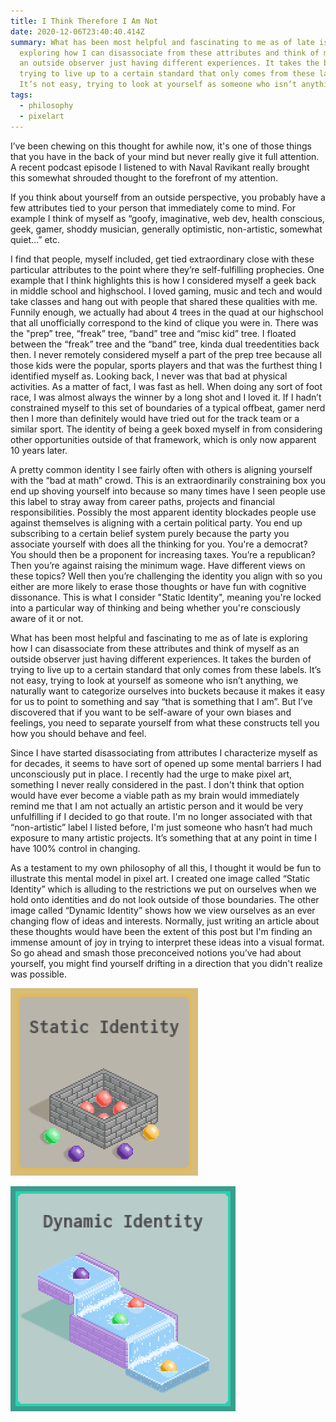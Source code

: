 ```yaml
---
title: I Think Therefore I Am Not
date: 2020-12-06T23:40:40.414Z
summary: What has been most helpful and fascinating to me as of late is
  exploring how I can disassociate from these attributes and think of myself as
  an outside observer just having different experiences. It takes the burden of
  trying to live up to a certain standard that only comes from these labels.
  It’s not easy, trying to look at yourself as someone who isn’t anything...
tags:
  - philosophy
  - pixelart
---
```

I’ve been chewing on this thought for awhile now, it's one of those things that you have in the back of your mind but never really give it full attention. A recent podcast episode I listened to with Naval Ravikant really brought this somewhat shrouded thought to the forefront of my attention.

If you think about yourself from an outside perspective, you probably have a few attributes tied to your person that immediately come to mind. For example I think of myself as “goofy, imaginative, web dev, health conscious, geek, gamer, shoddy musician, generally optimistic, non-artistic, somewhat quiet…” etc.

I find that people, myself included, get tied extraordinary close with these particular attributes to the point where they’re self-fulfilling prophecies. One example that I think highlights this is how I considered myself a geek back in middle school and highschool. I loved gaming, music and tech and would take classes and hang out with people that shared these qualities with me. Funnily enough, we actually had about 4 trees in the quad at our highschool that all unofficially correspond to the kind of clique you were in. There was the "prep” tree, “freak” tree, “band” tree and “misc kid” tree. I floated between the “freak” tree and the “band” tree, kinda dual treedentities back then. I never remotely considered myself a part of the prep tree because all those kids were the popular, sports players and that was the furthest thing I identified myself as. Looking back, I never was that bad at physical activities. As a matter of fact, I was fast as hell. When doing any sort of foot race, I was almost always the winner by a long shot and I loved it. If I hadn’t constrained myself to this set of boundaries of a typical offbeat, gamer nerd then I more than definitely would have tried out for the track team or a similar sport. The identity of being a geek boxed myself in from considering other opportunities outside of that framework, which is only now apparent 10 years later. 

A pretty common identity I see fairly often with others is aligning yourself with the “bad at math” crowd. This is an extraordinarily constraining box you end up shoving yourself into because so many times have I seen people use this label to stray away from career paths, projects and financial responsibilities. Possibly the most apparent identity blockades people use against themselves is aligning with a certain political party. You end up subscribing to a certain belief system purely because the party you associate yourself with does all the thinking for you. You're a democrat? You should then be a proponent for increasing taxes. You’re a republican? Then you’re against raising the minimum wage. Have different views on these topics? Well then you’re challenging the identity you align with so you either are more likely to erase those thoughts or have fun with cognitive dissonance. This is what I consider "Static Identity", meaning you're locked into a particular way of thinking and being whether you're consciously aware of it or not.

What has been most helpful and fascinating to me as of late is exploring how I can disassociate from these attributes and think of myself as an outside observer just having different experiences. It takes the burden of trying to live up to a certain standard that only comes from these labels. It’s not easy, trying to look at yourself as someone who isn’t anything, we naturally want to categorize ourselves into buckets because it makes it easy for us to point to something and say “that is something that I am”. But I’ve discovered that if you want to be self-aware of your own biases and feelings, you need to separate yourself from what these constructs tell you how you should behave and feel.

Since I have started disassociating from attributes I characterize myself as for decades, it seems to have sort of opened up some mental barriers I had unconsciously put in place. I recently had the urge to make pixel art, something I never really considered in the past. I don't think that option would have ever become a viable path as my brain would immediately remind me that I am not actually an artistic person and it would be very unfulfilling if I decided to go that route. I'm no longer associated with that “non-artistic” label I listed before, I'm just someone who hasn’t had much exposure to many artistic projects. It’s something that at any point in time I have 100% control in changing. 

As a testament to my own philosophy of all this, I thought it would be fun to illustrate this mental model in pixel art. I created one image called “Static Identity” which is alluding to the restrictions we put on ourselves when we hold onto identities and do not look outside of those boundaries. The other image called “Dynamic Identity” shows how we view ourselves as an ever changing flow of ideas and interests. Normally, just writing an article about these thoughts would have been the extent of this post but I'm finding an immense amount of joy in trying to interpret these ideas into a visual format. So go ahead and smash those preconceived notions you’ve had about yourself, you might find yourself drifting in a direction that you didn't realize was possible. 

![static identity](/static/img/static-identity.png)

![dynamic identity](/static/img/dynamic-identity.png)